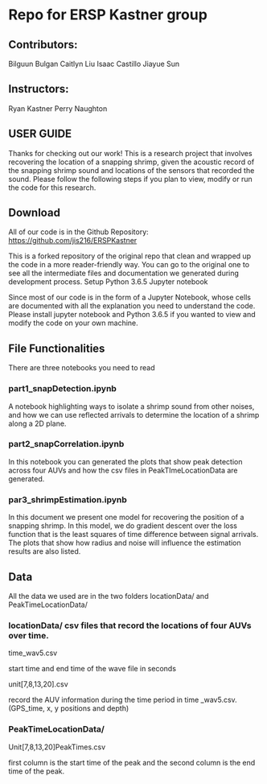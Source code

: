 # Repo for ERSP Kastner group

## Contributors:
Bilguun Bulgan
Caitlyn Liu
Isaac Castillo
Jiayue Sun

## Instructors:
Ryan Kastner
Perry Naughton

## USER GUIDE
Thanks for checking out our work! This is a research project that involves recovering the location of a snapping shrimp, given the acoustic record of the snapping shrimp sound and locations of the sensors that recorded the sound. Please follow the following steps if you plan to view, modify or run the code for this research.

## Download
All of our code is in the Github Repository: 
https://github.com/jis216/ERSPKastner

This is a forked repository of the original repo that clean and wrapped up the code in a more reader-friendly way. You can go to the original one to see all the intermediate files and documentation we generated during development process.
Setup
Python 3.6.5
Jupyter notebook

Since most of our code is in the form of a Jupyter Notebook, whose cells are documented with all the explanation you need to understand the code. Please install jupyter notebook and Python 3.6.5 if you wanted to view and modify the code on your own machine.

## File Functionalities
There are three notebooks you need to read

### part1_snapDetection.ipynb
A notebook highlighting ways to isolate a shrimp sound from other noises, and how we can use reflected arrivals to determine the location of a shrimp along a 2D plane.

### part2_snapCorrelation.ipynb
In this notebook you can generated the plots that show peak detection across four AUVs and how the csv files in PeakTImeLocationData are generated.

### par3_shrimpEstimation.ipynb
In this document we present one model for recovering the position of a snapping shrimp. In this model, we do gradient descent over the loss function that is the least squares of time difference between signal arrivals. The plots that show how radius and noise will influence the estimation results are also listed.

## Data
All the data we used are in the two folders locationData/ and PeakTimeLocationData/

### locationData/	csv files that record the locations of four AUVs over time. 
time_wav5.csv

start time and end time of the wave file in seconds

unit[7,8,13,20].csv

record the AUV information during the time period in time _wav5.csv. (GPS_time, x, y positions and depth)
			
### PeakTimeLocationData/
Unit[7,8,13,20]PeakTimes.csv

first column is the start time of the peak and the second column is the end time of the peak.
